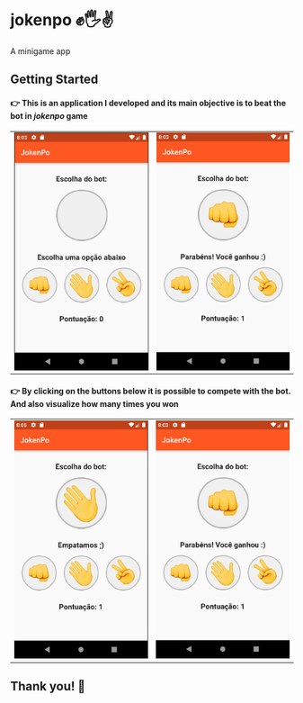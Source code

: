 # jokenpo ✊🖐✌

A minigame app

## Getting Started

#### 👉 This is an application I developed and its main objective is to beat the bot in *jokenpo* game

|||
|:-:|:-:|
|![First Image](/images/img2.png)|![Second Image](/images/im1.png)|


#### 👉 By clicking on the buttons below it is possible to compete with the bot. And also visualize how many times you won

|||
|:-:|:-:|
|![First Image](/images/im3.png)|![Second Image](/images/im1.png)|


## Thank you! 🤠
